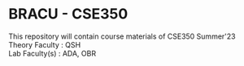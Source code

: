 # BRACU - CSE350
<html>
  <body>
    This repository will contain course materials of CSE350 Summer'23 </br>
    Theory Faculty : QSH </br>
    Lab Faculty(s) : ADA, OBR </br>
    </body>
    </html>
